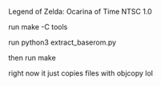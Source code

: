 Legend of Zelda: Ocarina of Time NTSC 1.0

run make -C tools

run python3 extract_baserom.py

then run make

right now it just copies files with objcopy lol
